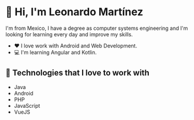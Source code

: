 # 👋 Hi, I'm Leonardo Martínez
I'm from Mexico, I have a degree as computer systems engineering and I'm looking for learning every day and improve my skills.
- ❤ I love work with Android and Web Development.
- 💻 I'm learning Angular and Kotlin.

## 👾 Technologies that I love to work with
- Java
- Android
- PHP
- JavaScript
- VueJS
<!---
hleonardoms/hleonardoms is a ✨ special ✨ repository because its `README.md` (this file) appears on your GitHub profile.
You can click the Preview link to take a look at your changes.
--->
